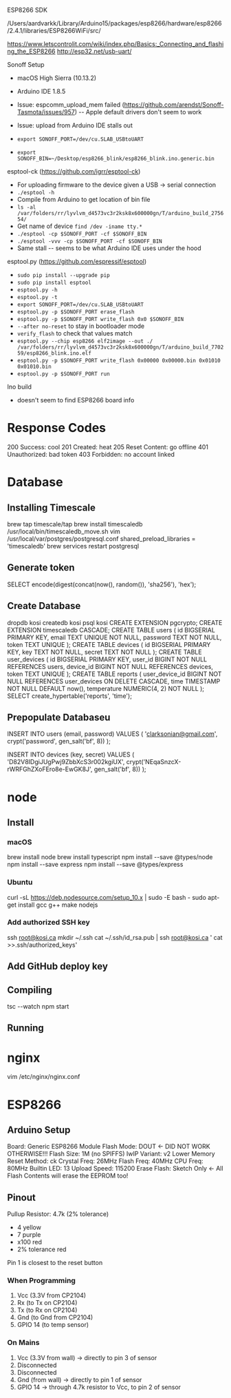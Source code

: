 ESP8266 SDK

/Users/aardvarkk/Library/Arduino15/packages/esp8266/hardware/esp8266/2.4.1/libraries/ESP8266WiFi/src/

https://www.letscontrolit.com/wiki/index.php/Basics:_Connecting_and_flashing_the_ESP8266
http://esp32.net/usb-uart/

Sonoff Setup

- macOS High Sierra (10.13.2)
- Arduino IDE 1.8.5
- Issue: espcomm_upload_mem failed (https://github.com/arendst/Sonoff-Tasmota/issues/957) -- Apple default drivers don't seem to work
- Issue: upload from Arduino IDE stalls out

- `export SONOFF_PORT=/dev/cu.SLAB_USBtoUART`
- `export SONOFF_BIN=~/Desktop/esp8266_blink/esp8266_blink.ino.generic.bin`

esptool-ck (https://github.com/igrr/esptool-ck)

- For uploading firmware to the device given a USB -> serial connection
- `./esptool -h`
- Compile from Arduino to get location of bin file
- `ls -al /var/folders/rr/lyvlvm_d4573vc3r2ksk8x600000gn/T/arduino_build_275654/`
- Get name of device `find /dev -iname tty.*`
- `./esptool -cp $SONOFF_PORT -cf $SONOFF_BIN`
- `./esptool -vvv -cp $SONOFF_PORT -cf $SONOFF_BIN`
- Same stall -- seems to be what Arduino IDE uses under the hood

esptool.py (https://github.com/espressif/esptool)

- `sudo pip install --upgrade pip`
- `sudo pip install esptool`
- `esptool.py -h`
- `esptool.py -t`
- `export SONOFF_PORT=/dev/cu.SLAB_USBtoUART`
- `esptool.py -p $SONOFF_PORT erase_flash`
- `esptool.py -p $SONOFF_PORT write_flash 0x0 $SONOFF_BIN`
- `--after no-reset` to stay in bootloader mode
- `verify_flash` to check that values match
- `esptool.py --chip esp8266 elf2image --out ./ /var/folders/rr/lyvlvm_d4573vc3r2ksk8x600000gn/T/arduino_build_770259/esp8266_blink.ino.elf`
- `esptool.py -p $SONOFF_PORT write_flash 0x00000 0x00000.bin 0x01010 0x01010.bin`
- `esptool.py -p $SONOFF_PORT run`

Ino build
- doesn't seem to find ESP8266 board info

# Response Codes

200 Success: cool
201 Created: heat
205 Reset Content: go offline
401 Unauthorized: bad token
403 Forbidden: no account linked

# Database

## Installing Timescale

brew tap timescale/tap
brew install timescaledb
/usr/local/bin/timescaledb_move.sh
vim /usr/local/var/postgres/postgresql.conf
shared_preload_libraries = 'timescaledb'
brew services restart postgresql

## Generate token

SELECT encode(digest(concat(now(), random()), 'sha256'), 'hex');

## Create Database

dropdb kosi
createdb kosi
psql kosi
CREATE EXTENSION pgcrypto;
CREATE EXTENSION timescaledb CASCADE;
CREATE TABLE users (
	id BIGSERIAL PRIMARY KEY, 
	email TEXT UNIQUE NOT NULL, 
	password TEXT NOT NULL, 
	token TEXT UNIQUE
);
CREATE TABLE devices (
	id BIGSERIAL PRIMARY KEY, 
	key TEXT NOT NULL, 
	secret TEXT NOT NULL
);
CREATE TABLE user_devices (
	id BIGSERIAL PRIMARY KEY, 
	user_id BIGINT NOT NULL REFERENCES users, 
	device_id BIGINT NOT NULL REFERENCES devices, 
	token TEXT UNIQUE
);
CREATE TABLE reports (
	user_device_id BIGINT NOT NULL REFERENCES user_devices ON DELETE CASCADE, 
	time TIMESTAMP NOT NULL DEFAULT now(),
	temperature NUMERIC(4, 2) NOT NULL
);
SELECT create_hypertable('reports', 'time');

## Prepopulate Databaseu

INSERT INTO users (email, password) VALUES (
	'clarksonian@gmail.com',
	crypt('password', gen_salt('bf', 8))
);

INSERT INTO devices (key, secret) VALUES (
	'D82V8IDgiJUgPwj9ZbbXcS3r002kgiUX',
	crypt('NEqaSnzcX-rWRFGhZXoFEro8e-EwGK8J', gen_salt('bf', 8))
);

# node

## Install

### macOS

brew install node
brew install typescript
npm install --save @types/node
npm install --save express
npm install --save @types/express

### Ubuntu

curl -sL https://deb.nodesource.com/setup_10.x | sudo -E bash -
sudo apt-get install gcc g++ make nodejs

### Add authorized SSH key
ssh root@kosi.ca
mkdir ~/.ssh
cat ~/.ssh/id_rsa.pub | ssh root@kosi.ca ' cat >>.ssh/authorized_keys'

## Add GitHub deploy key

## Compiling

tsc --watch
npm start

## Running

# nginx

vim /etc/nginx/nginx.conf

# ESP8266

## Arduino Setup

Board: Generic ESP8266 Module
Flash Mode: DOUT <- DID NOT WORK OTHERWISE!!!
Flash Size: 1M (no SPIFFS)
IwIP Variant: v2 Lower Memory
Reset Method: ck
Crystal Freq: 26MHz
Flash Freq: 40MHz
CPU Freq: 80MHz
Builtin LED: 13
Upload Speed: 115200
Erase Flash: Sketch Only <- All Flash Contents will erase the EEPROM too!

## Pinout

Pullup Resistor: 4.7k (2% tolerance)
- 4 yellow
- 7 purple
- x100 red
- 2% tolerance red

Pin 1 is closest to the reset button

### When Programming

1. Vcc (3.3V from CP2104)
2. Rx (to Tx on CP2104)
3. Tx (to Rx on CP2104)
4. Gnd (to Gnd from CP2104)
5. GPIO 14 (to temp sensor)

### On Mains

1. Vcc (3.3V from wall) -> directly to pin 3 of sensor
2. Disconnected
3. Disconnected
4. Gnd (from wall) -> directly to pin 1 of sensor
5. GPIO 14 -> through 4.7k resistor to Vcc, to pin 2 of sensor

